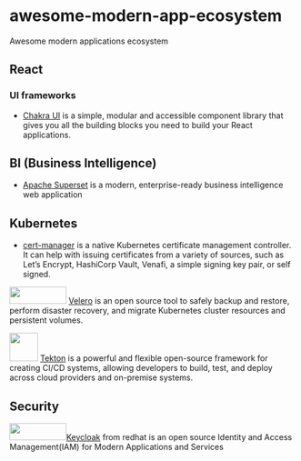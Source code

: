 # awesome-modern-app-ecosystem
Awesome modern applications ecosystem

## React 

### UI frameworks 
* [Chakra UI](https://chakra-ui.com/) is a simple, modular and accessible component library that gives you all the building blocks you need to build your React applications.

## BI (Business Intelligence) 
* [Apache Superset](https://superset.incubator.apache.org/index.html) is a modern, enterprise-ready business intelligence web application

## Kubernetes 
* [cert-manager](https://cert-manager.io/docs/) is a native Kubernetes certificate management controller. It can help with issuing certificates from a variety of sources, such as Let’s Encrypt, HashiCorp Vault, Venafi, a simple signing key pair, or self signed.

<img src="https://velero.io/img/Velero.svg" width="100" height="30">  [Velero](https://velero.io/) is an open source tool to safely backup and restore, perform disaster recovery, and migrate Kubernetes cluster resources and persistent volumes.

<img src="https://pbs.twimg.com/profile_images/1105325308633178112/cFwIO-21_400x400.png" width="50" height="50">  [Tekton](https://tekton.dev/) is a powerful and flexible open-source framework for creating CI/CD systems, allowing developers to build, test, and deploy across cloud providers and on-premise systems. 

## Security
<img src="https://www.keycloak.org/resources/images/keycloak_logo_480x108.png" width="100" height="30">[Keycloak](https://www.keycloak.org/) from redhat is an open source Identity and Access Management(IAM) for Modern Applications and Services

